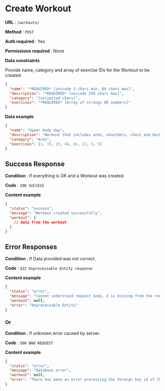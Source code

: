 # Create Workout

**URL** : `/workouts/`

**Method** : `POST`

**Auth required** : Yes

**Permissions required** : None

**Data constraints**

Provide name, category and array of exercise IDs for the Workout to be created.

```json
{
  "name": "*REQUIRED* [unicode 3 chars min, 64 chars max]",
  "description": "*REQUIRED* [unicode 250 chars max]",
  "category": "[unlimited chars]",
  "exercises": "*REQUIRED* [Array of strings OR numbers]"
}
```

**Data example**

```json
{
  "name": "Upper body day",
  "description": "Workout that includes arms, shoulders, chest and back exercises.",
  "category": "Arms",
  "exercises": [1, 15, 23, 44, 61, 22, 3, 5]
}
```

## Success Response

**Condition** : If everything is OK and a Workout was created

**Code** : `200 SUCCESS`

**Content example**

```json
{
  "status": "success",
  "message": "Workout created successfully",
  "workout": {
    // data from the workout
  }
}
```

## Error Responses

**Condition** : If Data provided was not correct.

**Code** : `422 Unprocessable Entity response`

**Content example**

```json
{
  "status": "error",
  "message": "Cannot understand request body, X is missing from the request",
  "workout": null,
  "error": "Unprocessable Entity"
}
```

### Or

**Condition** : If unknown error caused by server.

**Code** : `500 BAD REQUEST`

**Content example**

```json
{
  "status": "error",
  "message": "Database error",
  "workout": null,
  "error": "There has been an error processing the foreign key id of the exercise."
}
```
